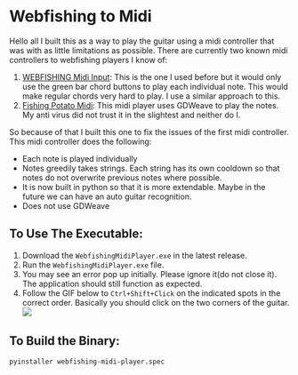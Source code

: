 # Webfishing to Midi
Hello all I built this as a way to play the guitar using a midi controller that was with as little limitations as possible. There are currently two known midi controllers to webfishing players I know of:

1. [WEBFISHING Midi Input](https://github.com/Grinjr/WEBFISHING-Midi-Input): This is the one I used before but it would only use the green bar chord buttons to play each individual note. This would make regular chords very hard to play. I use a similar approach to this.
2. [Fishing Potato Midi](https://github.com/ThePotato97/FishingPotatoMidi): This midi player uses GDWeave to play the notes. My anti virus did not trust it in the slightest and neither do I.

So because of that I built this one to fix the issues of the first midi controller. This midi controller does the following:
- Each note is played individually 
- Notes greedily takes strings. Each string has its own cooldown so that notes do not overwrite previous notes where possible.
- It is now built in python so that it is more extendable. Maybe in the future we can have an auto guitar recognition.
- Does not use GDWeave

## To Use The Executable: 
1.  Download the `WebfishingMidiPlayer.exe` in the latest release.
2.  Run the `WebfishingMidiPlayer.exe` file. 
3.  You may see an error pop up initially. Please ignore it(do not close it). The application should still function as expected.
4.  Follow the GIF below to `Ctrl+Shift+Click` on the indicated spots in the correct order. Basically you should click on the two corners of the guitar.
 ![](documentation\proper_bb_select.gif)

## To Build the Binary:
```
pyinstaller webfishing-midi-player.spec
```
